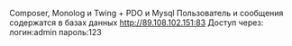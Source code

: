 Composer, Monolog и Twing + PDO и Mysql
Пользователь и сообщения содержатся в базах данных
http://89.108.102.151:83
Доступ через:
логин:admin 
пароль:123
